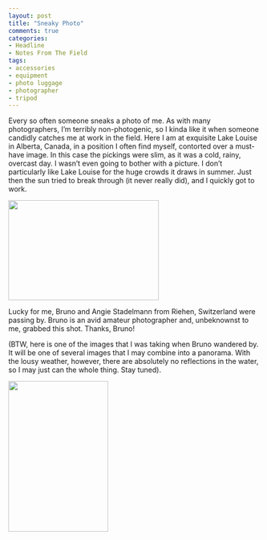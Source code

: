 ```yaml
---
layout: post
title: "Sneaky Photo"
comments: true
categories:
- Headline
- Notes From The Field
tags:
- accessories
- equipment
- photo luggage
- photographer
- tripod
---
```

Every so often someone sneaks a photo of me. As with many photographers, I’m terribly non-photogenic, so I kinda like it when someone candidly catches me at work in the field. Here I am at exquisite Lake Louise in Alberta, Canada, in a position I often find myself, contorted over a must-have image. In this case the pickings were slim, as it was a cold, rainy, overcast day. I wasn’t even going to bother with a picture. I don’t particularly like Lake Louise for the huge crowds it draws in summer. Just then the sun tried to break through (it never really did), and I quickly got to work.

<a href="http://blog.lesterpickerphoto.com/wp-content/uploads/2010/08/A74D0850.jpg"><img class="size-medium wp-image-513" title="A74D0850" src="http://blog.lesterpickerphoto.com/wp-content/uploads/2010/08/A74D0850-300x199.jpg" alt="" width="300" height="199"></a>

Lucky for me, Bruno and Angie Stadelmann from Riehen, Switzerland were passing by. Bruno is an avid amateur photographer and, unbeknownst to me, grabbed this shot. Thanks, Bruno!

(BTW, here is one of the images that I was taking when Bruno wandered by. It will be one of several images that I may combine into a panorama. With the lousy weather, however, there are absolutely no reflections in the water, so I may just can the whole thing. Stay tuned).

<a href="http://blog.lesterpickerphoto.com/wp-content/uploads/2010/08/lakelouise-A-1-of-1.jpg"><img class="size-medium wp-image-514" title="lakelouise-A 1 of 1" src="http://blog.lesterpickerphoto.com/wp-content/uploads/2010/08/lakelouise-A-1-of-1-199x300.jpg" alt="" width="199" height="300"></a>